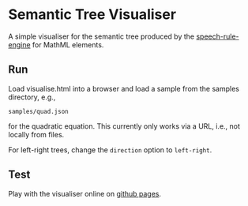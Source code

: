 # Semantic Tree Visualiser

A simple visualiser for the semantic tree produced by the 
[speech-rule-engine](https://github.com/zorkow/speech-rule-engine) for MathML elements.


## Run

Load visualise.html into a browser and load a sample from the samples directory, e.g.,

    samples/quad.json

for the quadratic equation. This currently only works via a URL, i.e., not locally from files.

For left-right trees, change the ```direction``` option to ```left-right```.

## Test

Play with the visualiser online on [github pages](http://zorkow.github.io/semantic-tree-visualiser/visualise.html).
